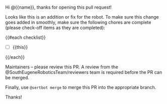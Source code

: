 Hi @{{name}}, thanks for opening this pull request!

Looks like this is an addition or fix for the robot. To make sure this change
goes added in smoothly, make sure the following chores are complete (please
check-off items as they are completed):

<!-- checklist-begin -->

{{#each checklist}}
- [ ] {{this}}

{{/each}}

<!-- checklist-end -->

Maintainers – please review this PR. A review from the
@SouthEugeneRoboticsTeam/reviewers team is required before the PR can be merged.

Finally, use `@sertbot merge` to merge this PR into the appropriate branch.

Thanks!

<!-- checklist -->
<!-- type-change -->
